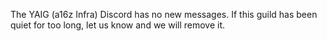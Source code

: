 The YAIG (a16z Infra) Discord has no new messages. If this guild has been quiet for too long, let us know and we will remove it.